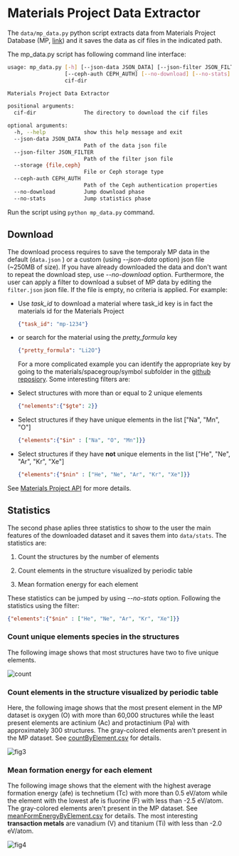 
# Materials Project Data Extractor

The `data/mp_data.py` python script extracts data from Materials Project Database (MP, [link](https://next-gen.materialsproject.org/))
and it saves the data as cif files in the indicated path. 

The mp_data.py script has following command line interface:

~~~bash
usage: mp_data.py [-h] [--json-data JSON_DATA] [--json-filter JSON_FILTER] [--storage {file,ceph}]
                  [--ceph-auth CEPH_AUTH] [--no-download] [--no-stats]
                  cif-dir

Materials Project Data Extractor

positional arguments:
  cif-dir               The directory to download the cif files

optional arguments:
  -h, --help            show this help message and exit
  --json-data JSON_DATA
                        Path of the data json file
  --json-filter JSON_FILTER
                        Path of the filter json file
  --storage {file,ceph}
                        File or Ceph storage type
  --ceph-auth CEPH_AUTH
                        Path of the Ceph authentication properties
  --no-download         Jump download phase
  --no-stats            Jump statistics phase
~~~

Run the script using `python mp_data.py` command.

## Download
The download process requires to save the temporaly MP data in the default (`data.json` ) or a custom (using _--json-data_ option) json file (~250MB of size). If you have already downloaded the data and don't want to repeat the download step, use _--no-download_ option.
Furthermore, the user can apply a filter to download a subset of MP data by editing the `filter.json` json file. If the file is empty, no criteria is applied. 
For example:

- Use _task_id_ to download a material where task_id key is in fact the materials id for the Materials Project

  ~~~json
  {"task_id": "mp-1234"}
  ~~~

- or search for the material using the _pretty_formula_ key

  ~~~json
  {"pretty_formula": "Li2O"}
  ~~~

  For a more complicated example you can identify the appropriate key by going to the materials/spacegroup/symbol subfolder in the [github reposiory](https://github.com/materialsproject/mapidoc).
Some interesting filters are:

- Select structures with more than or equal to 2 unique elements

  ~~~json
  {"nelements":{"$gte": 2}}
  ~~~

- Select structures if they have unique elements in the list ["Na", "Mn", "O"] 

  ~~~json
  {"elements":{"$in" : ["Na", "O", "Mn"]}}
  ~~~

- Select structures if they have __not__ unique elements in the list ["He", "Ne", "Ar", "Kr", "Xe"] 

  ~~~json
  {"elements":{"$nin" : ["He", "Ne", "Ar", "Kr", "Xe"]}}
  ~~~

See [Materials Project API](https://next-gen.materialsproject.org/api) for more details.

## Statistics
The second phase aplies three statistics to show to the user the main features of the downloaded dataset and it saves them into `data/stats`. The statistics are:

  1. Count the structures by the number of elements

  2. Count elements in the structure visualized by periodic table

  3. Mean formation energy for each element

These statistics can be jumped by using _--no-stats_ option. Following the statistics using the filter:

~~~json
{"elements":{"$nin" : ["He", "Ne", "Ar", "Kr", "Xe"]}}
~~~

### Count unique elements species in the structures

The following image shows that most structures have two to five unique elements.

![count](https://github.com/ClaudioR3/geo-cgnn/assets/18485450/411abb19-af0a-4615-90e9-8030dd595fea)


### Count elements in the structure visualized by periodic table

Here, the following image shows that the most present element in the MP dataset is oxygen (O) with more than 60,000 structures while the least present elements are actinium (Ac) and protactinium (Pa) with approximately 300 structures. The gray-colored elements aren't present in the MP dataset. See [countByElement.csv](uploads/d51627725bee4a5095a781344a56cc6a/countByElement.csv) for details.

![fig3](https://github.com/ClaudioR3/geo-cgnn/assets/18485450/c7b9e35c-ce6d-4db3-9da6-d29e4cfeed21)

### Mean formation energy for each element

The following image shows that the element with the highest average formation energy (afe) is technetium (Tc) with more than 0.5 eV/atom while the element with the lowest afe is fluorine (F) with less than -2.5 eV/atom. The gray-colored elements aren't present in the MP dataset. See [meanFormEnergyByElement.csv](uploads/55c97aa70677627412da243feec39f3f/meanFormEnergyByElement.csv) for details.
The most interesting **transaction metals** are vanadium (V) and titanium (Ti) with less than -2.0 eV/atom.

![fig4](https://github.com/ClaudioR3/geo-cgnn/assets/18485450/4c0814c3-5811-461c-9786-e9952bad7651)
